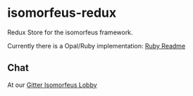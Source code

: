 # isomorfeus-redux

Redux Store for the isomorfeus framework.

Currently there is a Opal/Ruby implementation:
[Ruby Readme](https://github.com/isomorfeus/isomorfeus-redux/tree/master/ruby)

## Chat
At our [Gitter Isomorfeus Lobby](http://gitter.im/isomorfeus/Lobby) 